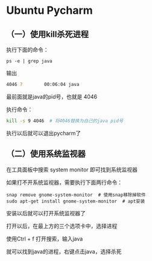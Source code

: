 # Ubuntu Pycharm

## （一）使用kill杀死进程

执行下面的命令：

```ps -e | grep java```

输出

```bash
4046 ?        00:06:04 java
```

最前面就是java的pid号，也就是 4046

执行命令：

```bash
kill -s 9 4046  # 将4046替换为自己的java pid号
```

执行以后就可以退出pycharm了

## （二）使用系统监视器

在工具面板中搜索 system monitor 即可找到系统监视器

如果打不开系统监视器，需要执行下面两行命令：

```
snap remove gnome-system-monitor  # 使用snap移除掉软件
sudo apt-get install gnome-system-monitor  # apt安装
```

安装以后就可以打开系统监视器了

打开以后，在最上方的三个选项卡中，选择进程

使用Ctrl + f 打开搜索，输入java

就可以找到java的进程，右键点击java，选择杀死